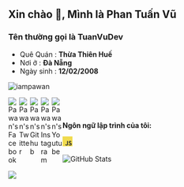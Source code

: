 <h2>Xin chào 👋, Mình là Phan Tuấn Vũ</h2>
<h3>Tên thường gọi là TuanVuDev</h3>

- Quê Quán : **Thừa Thiên Huế**
- Nơi ở : **Đà Nẵng**
- Ngày sinh : **12/02/2008**

<p align="left"> <img src="https://komarev.com/ghpvc/?username=tuanvudev&label=Views&color=blue&style=plastic" alt="iampawan" /> </p>

<a href="https://www.facebook.com/tuanvudev">
  <img align="left" alt="Pawan's Facebook" width="22px" src="https://upload.wikimedia.org/wikipedia/commons/thumb/0/05/Facebook_Logo_%282019%29.png/1200px-Facebook_Logo_%282019%29.png" />
</a>
<a href="https://twitter.com/tuanvudev">
  <img align="left" alt="Pawan's Twitter" width="22px" src="https://upload.wikimedia.org/wikipedia/commons/thumb/4/4f/Twitter-logo.svg/1200px-Twitter-logo.svg.png"/>
</a>
<a href="https://github.com/tuanvudev">
  <img align="left" alt="Pawan's Github" width="22px" src="https://cdn.jsdelivr.net/npm/simple-icons@v3/icons/github.svg" />
</a>
<a href="https://instagram.com/tuanvudev">
  <img align="left" alt="Pawan's Instagram" width="22px" src="https://upload.wikimedia.org/wikipedia/commons/thumb/e/e7/Instagram_logo_2016.svg/768px-Instagram_logo_2016.svg.png" />
</a>
<a href="https://www.youtube.com/channel/UCqP8WJd0EeGS_YAwne_DDqA">
  <img align="left" alt="Pawan's Youtube" width="22px" src="https://abogovillas.com/wp-content/uploads/2021/08/Kenh-Youtube-Abogo-400x400.png" />
</a>
<br>
<br>

**Ngôn ngữ lập trình của tôi:**  

<code><img height="20" src="https://raw.githubusercontent.com/github/explore/80688e429a7d4ef2fca1e82350fe8e3517d3494d/topics/javascript/javascript.png"></code>

![GitHub Stats](https://github-readme-stats.vercel.app/api?username=tuanvudev&theme=chartreuse-dark)

<a href="https://github.com/tuanvudev/chatanoy-vux">
  <img align="center" src="https://github-readme-stats.vercel.app/api/pin/?username=tuanvudev&repo=chatanoy-vux&theme=chartreuse-dark" />
</a>
